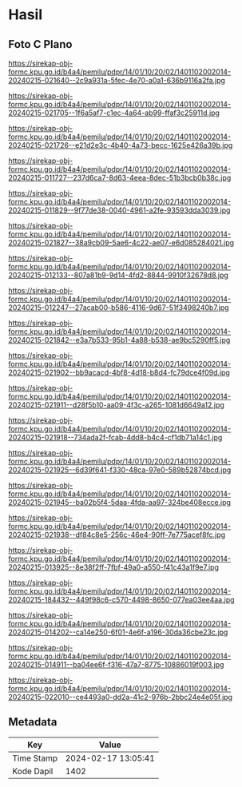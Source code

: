# Hasil

## Foto C Plano

https://sirekap-obj-formc.kpu.go.id/b4a4/pemilu/pdpr/14/01/10/20/02/1401102002014-20240215-021640--2c9a931a-5fec-4e70-a0a1-636b9116a2fa.jpg

https://sirekap-obj-formc.kpu.go.id/b4a4/pemilu/pdpr/14/01/10/20/02/1401102002014-20240215-021705--1f6a5af7-c1ec-4a64-ab99-ffaf3c25911d.jpg

https://sirekap-obj-formc.kpu.go.id/b4a4/pemilu/pdpr/14/01/10/20/02/1401102002014-20240215-021726--e21d2e3c-4b40-4a73-becc-1625e426a39b.jpg

https://sirekap-obj-formc.kpu.go.id/b4a4/pemilu/pdpr/14/01/10/20/02/1401102002014-20240215-011727--237d6ca7-8d63-4eea-8dec-51b3bcb0b38c.jpg

https://sirekap-obj-formc.kpu.go.id/b4a4/pemilu/pdpr/14/01/10/20/02/1401102002014-20240215-011829--9f77de38-0040-4961-a2fe-93593dda3039.jpg

https://sirekap-obj-formc.kpu.go.id/b4a4/pemilu/pdpr/14/01/10/20/02/1401102002014-20240215-021827--38a9cb09-5ae6-4c22-ae07-e6d085284021.jpg

https://sirekap-obj-formc.kpu.go.id/b4a4/pemilu/pdpr/14/01/10/20/02/1401102002014-20240215-012133--807a81b9-9d14-4fd2-8844-9910f32678d8.jpg

https://sirekap-obj-formc.kpu.go.id/b4a4/pemilu/pdpr/14/01/10/20/02/1401102002014-20240215-012247--27acab00-b586-4116-9d67-51f3498240b7.jpg

https://sirekap-obj-formc.kpu.go.id/b4a4/pemilu/pdpr/14/01/10/20/02/1401102002014-20240215-021842--e3a7b533-95b1-4a88-b538-ae9bc5290ff5.jpg

https://sirekap-obj-formc.kpu.go.id/b4a4/pemilu/pdpr/14/01/10/20/02/1401102002014-20240215-021902--bb9acacd-4bf8-4d18-b8d4-fc79dce4f09d.jpg

https://sirekap-obj-formc.kpu.go.id/b4a4/pemilu/pdpr/14/01/10/20/02/1401102002014-20240215-021911--d28f5b10-aa09-4f3c-a265-1081d6649a12.jpg

https://sirekap-obj-formc.kpu.go.id/b4a4/pemilu/pdpr/14/01/10/20/02/1401102002014-20240215-021918--734ada2f-fcab-4dd8-b4c4-cf1db71a14c1.jpg

https://sirekap-obj-formc.kpu.go.id/b4a4/pemilu/pdpr/14/01/10/20/02/1401102002014-20240215-021925--6d39f641-f330-48ca-97e0-589b52874bcd.jpg

https://sirekap-obj-formc.kpu.go.id/b4a4/pemilu/pdpr/14/01/10/20/02/1401102002014-20240215-021945--ba02b5f4-5daa-4fda-aa97-324be408ecce.jpg

https://sirekap-obj-formc.kpu.go.id/b4a4/pemilu/pdpr/14/01/10/20/02/1401102002014-20240215-021938--df84c8e5-256c-46e4-90ff-7e775acef8fc.jpg

https://sirekap-obj-formc.kpu.go.id/b4a4/pemilu/pdpr/14/01/10/20/02/1401102002014-20240215-013925--8e38f2ff-7fbf-49a0-a550-f41c43a1f9e7.jpg

https://sirekap-obj-formc.kpu.go.id/b4a4/pemilu/pdpr/14/01/10/20/02/1401102002014-20240215-184432--449f98c6-c570-4498-8650-077ea03ee4aa.jpg

https://sirekap-obj-formc.kpu.go.id/b4a4/pemilu/pdpr/14/01/10/20/02/1401102002014-20240215-014202--ca14e250-6f01-4e6f-a196-30da36cbe23c.jpg

https://sirekap-obj-formc.kpu.go.id/b4a4/pemilu/pdpr/14/01/10/20/02/1401102002014-20240215-014911--ba04ee6f-f316-47a7-8775-10886019f003.jpg

https://sirekap-obj-formc.kpu.go.id/b4a4/pemilu/pdpr/14/01/10/20/02/1401102002014-20240215-022010--ce4493a0-dd2a-41c2-976b-2bbc24e4e05f.jpg


## Metadata

| Key        | Value               |
| ---------- | ------------------- |
| Time Stamp | 2024-02-17 13:05:41 |
| Kode Dapil | 1402                |



